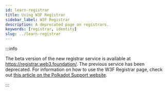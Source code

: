 ```yaml
---
id: learn-registrar
title: Using W3F Registrar
sidebar_label: W3F Registrar
description: A deprecated page on registrars.
keywords: [registrar, identity]
slug: ../learn-registrar
---
```


:::info

The beta version of the new registrar service is available at https://registrar.web3.foundation/.
The previous service has been deprecated. For information on how to use the W3F Registrar page,
check out
[this article on the Polkadot Support website](https://support.polkadot.network/support/solutions/articles/65000179747-how-to-use-the-w3f-registrar-page).

:::
